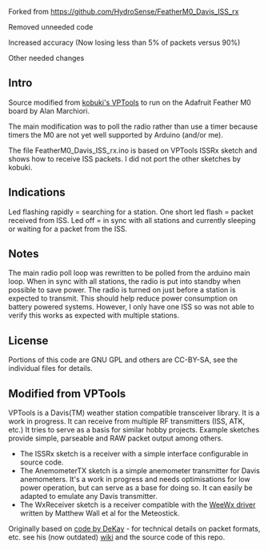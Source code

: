 Forked from https://github.com/HydroSense/FeatherM0_Davis_ISS_rx

Removed unneeded code

Increased accuracy (Now losing less than 5% of packets versus 90%) 

Other needed changes



Intro
-----
Source modified from [kobuki's VPTools](https://github.com/kobuki/VPTools) to run on the Adafruit Feather M0 board by Alan Marchiori.

The main modification was to poll the radio rather than use a timer because timers the M0 are not yet well supported by Arduino (and/or me).

The file FeatherM0_Davis_ISS_rx.ino is based on VPTools ISSRx sketch and shows how to receive ISS packets. I did not port the other sketches by kobuki.

Indications
-----------
Led flashing rapidly = searching for a station.
One short led flash = packet received from ISS.
Led off = in sync with all stations and currently sleeping or waiting for a packet from the ISS.

Notes
-------------
The main radio poll loop was rewritten to be polled from the arduino main loop. When in sync with all stations, the radio is put into standby when possible to save power. The radio is turned on just before a station is expected to transmit. This should help reduce power consumption on battery powered systems. However, I only have one ISS so was not able to verify this works as expected with multiple stations.

License
-------
Portions of this code are GNU GPL and others are CC-BY-SA, see the individual files for details.

Modified from VPTools
-------

VPTools is a Davis(TM) weather station compatible transceiver library. It is a work in progress. It can receive from multiple RF transmitters (ISS, ATK, etc.) It tries to serve as a basis for similar hobby projects. Example sketches provide simple, parseable and RAW packet output among others.

* The ISSRx sketch is a receiver with a simple interface configurable in source code.
* The AnemometerTX sketch is a simple anemometer transmitter for Davis anemometers. It's a work in progress and needs optimisations for low power operation, but can serve as a base for doing so. It can easily be adapted to emulate any Davis transmitter.
* The WxReceiver sketch is a receiver compatible with the [WeeWx driver](https://github.com/matthewwall/weewx-meteostick) written by Matthew Wall et al for the Meteostick.

Originally based on [code by DeKay](https://github.com/dekay/DavisRFM69) - for technical details on packet formats, etc. see his (now outdated) [wiki](https://github.com/dekay/DavisRFM69/wiki) and the source code of this repo.
